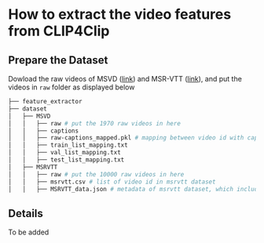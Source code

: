 # How to extract the video features from CLIP4Clip
## Prepare the Dataset
Dowload the raw videos of MSVD ([link](https://www.cs.utexas.edu/users/ml/clamp/videoDescription/)) and MSR-VTT ([link](https://github.com/VisionLearningGroup/caption-guided-saliency/issues/6)), and put the videos in `raw` folder as displayed below
```bash
├── feature_extractor
├── dataset
│   ├── MSVD
│   │   ├── raw # put the 1970 raw videos in here
│   │   ├── captions 
│   │   ├── raw-captions_mapped.pkl # mapping between video id with captions
│   │   ├── train_list_mapping.txt
│   │   ├── val_list_mapping.txt
│   │   ├── test_list_mapping.txt
│   ├── MSRVTT
│   │   ├── raw # put the 10000 raw videos in here
│   │   ├── msrvtt.csv # list of video id in msrvtt dataset
│   │   ├── MSRVTT_data.json # metadata of msrvtt dataset, which includes video url, video id, and caption
```
## Details
To be added
